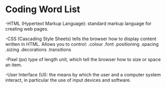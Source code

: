 # Coding Word List

-HTML (Hypertext Markup Language): standard markup language for creating web pages.

-CSS (Cascading Style Sheets) tells the browser how to display content written in HTML. Allows you to control:
    .colour
    .font
    .positioning
    .spacing
    .sizing
    .decorations
    .transitions
    
-Pixel (px) type of length unit, which tell the browser how to size or space an item.

-User Interface (UI): the means by which the user and a computer system interact, in particular the use of input devices and software.